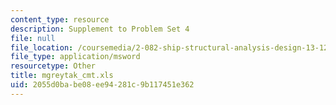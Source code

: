 ```yaml
---
content_type: resource
description: Supplement to Problem Set 4
file: null
file_location: /coursemedia/2-082-ship-structural-analysis-design-13-122-spring-2003/2055d0babe08ee94281c9b117451e362_mgreytak_cmt.xls
file_type: application/msword
resourcetype: Other
title: mgreytak_cmt.xls
uid: 2055d0ba-be08-ee94-281c-9b117451e362
---
```

